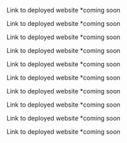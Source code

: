Link to deployed website \*coming soon

Link to deployed website \*coming soon

Link to deployed website \*coming soon

Link to deployed website \*coming soon

Link to deployed website \*coming soon

Link to deployed website \*coming soon

Link to deployed website \*coming soon

Link to deployed website \*coming soon

Link to deployed website \*coming soon

Link to deployed website \*coming soon
